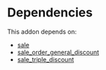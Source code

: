 # Dependencies

This addon depends on:

- [sale](https://github.com/bringout/oca-ocb-sale)
- [sale_order_general_discount](https://github.com/bringout/oca-workflow-process)
- [sale_triple_discount](https://github.com/bringout/oca-workflow-process)
